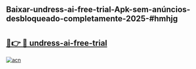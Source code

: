 ## Baixar-undress-ai-free-trial-Apk-sem-anúncios-desbloqueado-completamente-2025-#hmhjg

# <h2><a href="https://ainizakaria.my?title=undress-ai-free-trial&ref=20M">🔗👉 🔴 undress-ai-free-trial</a></h2>

[![acn](https://github.com/user-attachments/assets/0f9c940e-d8b0-45ae-aac7-cd30a18b3e1c)](https://ainizakaria.my?title=undress-ai-free-trial&ref=20M)


